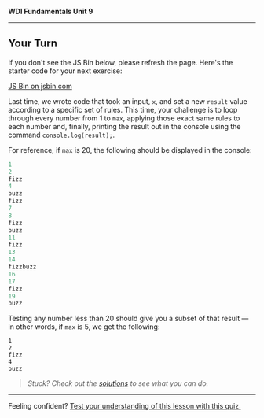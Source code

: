 **WDI Fundamentals Unit 9**

---

## Your Turn

If you don't see the JS Bin below, please refresh the page. Here's the starter code for your next exercise:

<a class="jsbin-embed" href="https://jsbin.com/woriviq/embed?js,console">JS Bin on jsbin.com</a><script src="https://static.jsbin.com/js/embed.min.js?3.35.12"></script>

Last time, we wrote code that took an input, `x`, and set a new `result` value according to a specific set of rules. This time, your challenge is to loop through every number from 1 to `max`, applying those exact same rules to each number and, finally, printing the result out in the console using the command `console.log(result);`.

For reference, if `max` is 20, the following should be displayed in the console:

```javascript
1
2
fizz
4
buzz
fizz
7
8
fizz
buzz
11
fizz
13
14
fizzbuzz
16
17
fizz
19
buzz
```

Testing any number less than 20 should give you a subset of that result — in other words, if `max` is 5, we get the following:

```
1
2
fizz
4
buzz
```

> *Stuck? Check out the [solutions](../exercise-solutions.md) to see what you can do.*

---

Feeling confident? [Test your understanding of this lesson with this quiz.](06_quiz.md)
